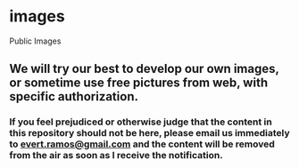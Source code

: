 # images
Public Images

## We will try our best to develop our own images, or sometime use free pictures from web, with specific authorization.

### If you feel prejudiced or otherwise judge that the content in this repository should not be here, please email us immediately to evert.ramos@gmail.com and the content will be removed from the air as soon as I receive the notification.
